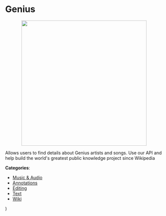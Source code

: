# Genius
<p align="center">
    <img width="400" src="https://raw.githubusercontent.com/apis-list/apis-list/apis/genius/logo_256x256.png" />
</p>

Allows users to find details about Genius artists and songs. Use our API and help build the world's greatest public knowledge project since Wikipedia



**Categories**:
- [Music & Audio](https://github.com/apis-list/apis-list#music-and-audio)
- [Annotations](https://github.com/apis-list/apis-list#annotations)
- [Editing](https://github.com/apis-list/apis-list#editing)
- [Text](https://github.com/apis-list/apis-list#text)
- [Wiki](https://github.com/apis-list/apis-list#wiki)



)



